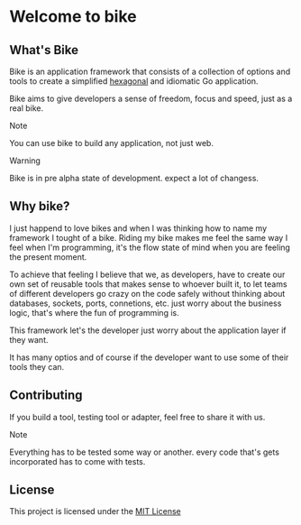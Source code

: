 # Welcome to bike

## What's Bike
Bike is an application framework that consists of a collection of options and tools to create a simplified [hexagonal](https://en.wikipedia.org/wiki/Hexagonal_architecture_(software)) and idiomatic Go application.

Bike aims to give developers a sense of freedom, focus and speed, just as a real bike.

> [!NOTE]  
> You can use bike to build any application, not just web.

> [!WARNING]
> Bike is in pre alpha state of development. expect a lot of changess. 

## Why bike?

I just happend to love bikes and when I was thinking how to name my framework I tought of a bike.
Riding my bike makes me feel the same way I feel when I'm programming, it's the flow state of mind when you are feeling the present moment. 

To achieve that feeling I believe that we, as developers, have to create our own set of reusable tools that makes sense to whoever built it, to let teams of different developers go crazy on the code safely without thinking about databases, sockets, ports, connetions, etc. just worry about the business logic, that's where the fun of programming is. 

This framework let's the developer just worry about the application layer if they want.

It has many optios and of course if the developer want to use some of their tools they can. 

## Contributing

If you build a tool, testing tool or adapter, feel free to share it with us.

> [!NOTE]
> Everything has to be tested some way or another. every code that's gets incorporated has to come with tests.

## License
This project is licensed under the [MIT License](LICENSE)
